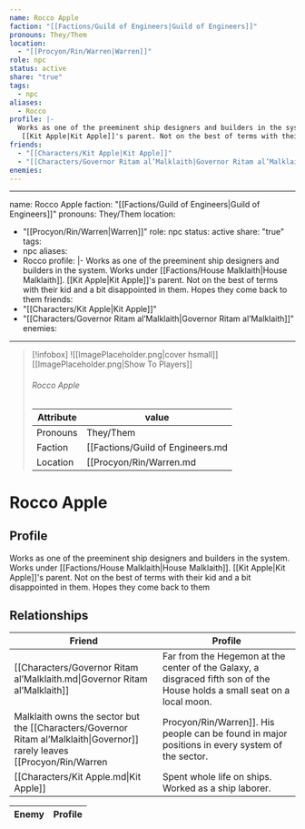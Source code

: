 ```yaml
---
name: Rocco Apple
faction: "[[Factions/Guild of Engineers|Guild of Engineers]]"
pronouns: They/Them
location:
  - "[[Procyon/Rin/Warren|Warren]]"
role: npc
status: active
share: "true"
tags:
  - npc
aliases:
  - Rocco
profile: |-
  Works as one of the preeminent ship designers and builders in the system. Works under [[Factions/House Malklaith|House Malklaith]].
   [[Kit Apple|Kit Apple]]'s parent. Not on the best of terms with their kid and a bit disappointed in them. Hopes they come back to them
friends:
  - "[[Characters/Kit Apple|Kit Apple]]"
  - "[[Characters/Governor Ritam al’Malklaith|Governor Ritam al’Malklaith]]"
enemies: 
---
```

---
name: Rocco Apple
faction: "[[Factions/Guild of Engineers|Guild of Engineers]]"
pronouns: They/Them
location:
  - "[[Procyon/Rin/Warren|Warren]]"
role: npc
status: active
share: "true"
tags:
  - npc
aliases:
  - Rocco
profile: |-
  Works as one of the preeminent ship designers and builders in the system. Works under [[Factions/House Malklaith|House Malklaith]].
   [[Kit Apple|Kit Apple]]'s parent. Not on the best of terms with their kid and a bit disappointed in them. Hopes they come back to them
friends:
  - "[[Characters/Kit Apple|Kit Apple]]"
  - "[[Characters/Governor Ritam al’Malklaith|Governor Ritam al’Malklaith]]"
enemies:
---


> [!infobox]
> ![[ImagePlaceholder.png|cover hsmall]]
> [[ImagePlaceholder.png|Show To Players]]
> ###### Rocco Apple
> Attribute |  value |
> ---|---|
> Pronouns | They/Them
> Faction | [[Factions/Guild of Engineers.md|Guild of Engineers]]
> Location | [[Procyon/Rin/Warren.md|Warren]] |


# Rocco Apple
## Profile
Works as one of the preeminent ship designers and builders in the system. Works under [[Factions/House Malklaith|House Malklaith]].
 [[Kit Apple|Kit Apple]]'s parent. Not on the best of terms with their kid and a bit disappointed in them. Hopes they come back to them


## Relationships

| Friend                                                                     | Profile                                                                                                                                                                                                                                                                                                                         |
| -------------------------------------------------------------------------- | ------------------------------------------------------------------------------------------------------------------------------------------------------------------------------------------------------------------------------------------------------------------------------------------------------------------------------- |
| [[Characters/Governor Ritam al’Malklaith.md\|Governor Ritam al’Malklaith]] | Far from the Hegemon at the center of the Galaxy, a disgraced fifth son of the House holds a small seat on a local moon.
Malklaith owns the sector but the [[Characters/Governor Ritam al’Malklaith\|Governor]] rarely leaves [[Procyon/Rin/Warren|Procyon/Rin/Warren]]. His people can be found in major positions in every system of the sector. |
| [[Characters/Kit Apple.md\|Kit Apple]]                                     | Spent whole life on ships. Worked as a ship laborer.                                                                                                                                                                                                                                                                            |


| Enemy | Profile |
| ----- | ------- |




